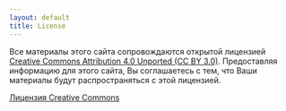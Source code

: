 ```yaml
---
layout: default
title: License
---
```

Все материалы этого сайта сопровождаются открытой лицензией [Creative Commons Attribution 4.0 Unported (CC BY 3.0)](https://creativecommons.org/licenses/by/4.0/deed.ru). Предоставляя информацию для этого сайта, Вы соглашаетесь с тем, что Ваши материалы будут распространяться с этой лицензией.

[Лицензия Creative Commons](/LICENSE-CC-BY)
